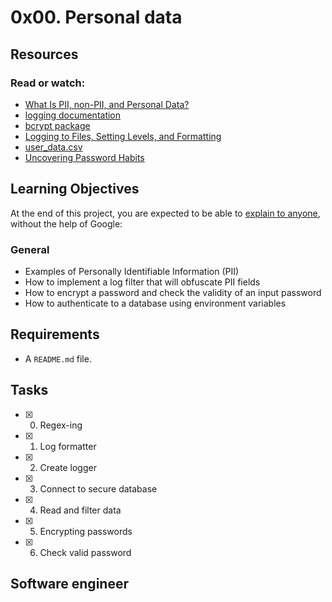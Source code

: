 # 0x00. Personal data


## Resources
### Read or watch:
* [What Is PII, non-PII, and Personal Data?](https://piwik.pro/blog/what-is-pii-personal-data/)
* [logging documentation](https://docs.python.org/3/library/logging.html)
* [bcrypt package](https://github.com/pyca/bcrypt/)
* [Logging to Files, Setting Levels, and Formatting](https://www.youtube.com/watch?v=-ARI4Cz-awo)
* [user_data.csv](https://holbertonintranet.s3.amazonaws.com/uploads/misc/2019/11/a2e00974ce6b41460425.csv?X-Amz-Algorithm=AWS4-HMAC-SHA256&X-Amz-Credential=AKIARDDGGGOUWMNL5ANN%2F20201102%2Fus-east-1%2Fs3%2Faws4_request&X-Amz-Date=20201102T202422Z&X-Amz-Expires=86400&X-Amz-SignedHeaders=host&X-Amz-Signature=2ab6e9982734a98964a9979d6e3d4c5cd37b68ebe0c75f476265a3f035972881)
* [Uncovering Password Habits](https://digitalguardian.com/blog/uncovering-password-habits-are-users-password-security-habits-improving-infographic)

## Learning Objectives
At the end of this project, you are expected to be able to [explain to anyone](https://fs.blog/2012/04/feynman-technique/), without the help of Google:
### General
* Examples of Personally Identifiable Information (PII)
* How to implement a log filter that will obfuscate PII fields
* How to encrypt a password and check the validity of an input password
* How to authenticate to a database using environment variables

## Requirements
* A ```README.md``` file.

## Tasks
* [x] 0. Regex-ing
* [x] 1. Log formatter
* [x] 2. Create logger
* [x] 3. Connect to secure database
* [x] 4. Read and filter data
* [x] 5. Encrypting passwords
* [x] 6. Check valid password

## Software engineer

